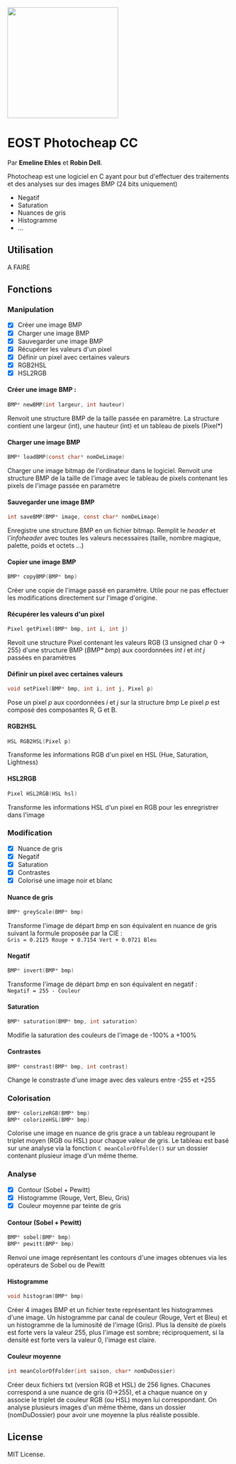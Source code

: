 <img src="https://raw.githubusercontent.com/Rodd8/Photocheap/master/src/logo.png" width="250">

# EOST Photocheap CC
Par __Emeline Ehles__ et __Robin Dell__.

Photocheap est une logiciel en C ayant pour but d'effectuer des traitements et des analyses sur des images BMP (24 bits uniquement)
- Negatif
- Saturation
- Nuances de gris
- Histogramme
- ...

## Utilisation

A FAIRE

## Fonctions
### Manipulation
- [x] Créer une image BMP
- [x] Charger une image BMP
- [x] Sauvegarder une image BMP
- [x] Récupérer les valeurs d'un pixel
- [x] Définir un pixel avec certaines valeurs
- [x] RGB2HSL
- [x] HSL2RGB

#### Créer une image BMP :
```C
BMP* newBMP(int largeur, int hauteur)
```
   Renvoit une structure BMP de la taille passée en paramètre.
   La structure contient une largeur (int), une hauteur (int) et un tableau de pixels (Pixel*)

#### Charger une image BMP
```C
BMP* loadBMP(const char* nomDeLimage)
```
   Charger une image bitmap de l'ordinateur dans le logiciel.
   Renvoit une structure BMP de la taille de l'image avec le tableau de pixels contenant les pixels de l'image passée en paramètre
  
#### Sauvegarder une image BMP
```C
int saveBMP(BMP* image, const char* nomDeLimage)
```
   Enregistre une structure BMP en un fichier bitmap.
   Remplit le _header_ et l'_infoheader_ avec toutes les valeurs necessaires (taille, nombre magique, palette, poids et octets ...)
   
#### Copier une image BMP
```C
BMP* copyBMP(BMP* bmp)
```
   Créer une copie de l'image passé en paramètre. Utile pour ne pas effectuer les modifications directement sur l'image d'origine.
   
#### Récupérer les valeurs d'un pixel
```C
Pixel getPixel(BMP* bmp, int i, int j)
```
   Revoit une structure Pixel contenant les valeurs RGB (3 unsigned char 0 -> 255) d'une structure BMP (_BMP* bmp_) aux coordonnées _int i_ et _int j_ passées en paramètres
   
#### Définir un pixel avec certaines valeurs
```C
void setPixel(BMP* bmp, int i, int j, Pixel p)
```
   Pose un pixel _p_ aux coordonnées _i_ et _j_ sur la structure _bmp_
   Le pixel _p_ est composé des composantes R, G et B.
   
#### RGB2HSL
```C
HSL RGB2HSL(Pixel p)
```
   Transforme les informations RGB d'un pixel en HSL (Hue, Saturation, Lightness)
   
#### HSL2RGB
```C
Pixel HSL2RGB(HSL hsl)
```
   Transforme les informations HSL d'un pixel en RGB pour les enregristrer dans l'image
   
### Modification
- [x] Nuance de gris
- [x] Negatif
- [x] Saturation
- [x] Contrastes
- [x] Colorisé une image noir et blanc

#### Nuance de gris
```C
BMP* greyScale(BMP* bmp)
```
   Transforme l'image de départ _bmp_ en son équivalent en nuance de gris suivant la formule proposée par la CIE :  
   `Gris = 0.2125 Rouge + 0.7154 Vert + 0.0721 Bleu`
   
#### Negatif
```C
BMP* invert(BMP* bmp)
```
   Transforme l'image de départ _bmp_ en son équivalent en negatif :  
   `Negatif = 255 - Couleur`
   
#### Saturation
```C
BMP* saturation(BMP* bmp, int saturation)
```
   Modifie la saturation des couleurs de l'image de -100% a +100%

#### Contrastes
```C
BMP* constrast(BMP* bmp, int contrast)
```
   Change le constraste d'une image avec des valeurs entre -255 et +255

### Colorisation
```C
BMP* colorizeRGB(BMP* bmp)
BMP* colorizeHSL(BMP* bmp)
```
   Colorise une image en nuance de gris grace a un tableau regroupant le triplet moyen (RGB ou HSL) pour chaque valeur de gris. Le tableau est basé sur une analyse via la fonction ```C meanColorOfFolder()``` sur un dossier contenant plusieur image d'un même theme.

### Analyse
- [x] Contour \(Sobel + Pewitt)
- [x] Histogramme \(Rouge, Vert, Bleu, Gris)
- [x] Couleur moyenne par teinte de gris

#### Contour (Sobel + Pewitt)
```C
BMP* sobel(BMP* bmp)
BMP* pewitt(BMP* bmp)
```
   Renvoi une image représentant les contours d'une images obtenues via les opérateurs de Sobel ou de Pewitt

#### Histogramme
```C
void histogram(BMP* bmp)
```
   Créer 4 images BMP et un fichier texte représentant les histogrammes d'une image. Un histogramme par canal de couleur (Rouge, Vert et Bleu) et un histogramme de la luminosité de l'image (Gris). Plus la densité de pixels est forte vers la valeur 255, plus l'image est sombre; réciproquement, si la densité est forte vers la valeur 0, l'image est claire.
   
#### Couleur moyenne
```C
int meanColorOfFolder(int saison, char* nomDuDossier)
```
   Créer deux fichiers txt (version RGB et HSL) de 256 lignes. Chacunes correspond a une nuance de gris (0->255), et a chaque nuance on y associe le triplet de couleur RGB (ou HSL) moyen lui correspondant. On analyse plusieurs images d'un même thème, dans un dossier (nomDuDossier) pour avoir une moyenne la plus réaliste possible. 
   
## License

MIT License.
